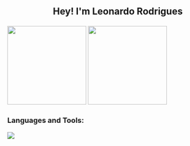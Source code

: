 ## <p align="center"> Hey! I'm Leonardo Rodrigues 

<div>
  <img height="180em" src="https://github-readme-stats.vercel.app/api?username=LeoRodrigues1&show_icons=true&theme=radical&include_all_commits=true&count_private=true"/>
  <img height="180em" src="https://github-readme-stats.vercel.app/api/top-langs/?username=LeoRodrigues1&layout=compact&langs_count=6&theme=radical"/>
  
  <h3 align="left">Languages and Tools:</h3>
    <p align="left">
      <img src= "https://skillicons.dev/icons?i=cpp,java,python,mysql&theme=dark"/>
